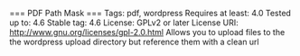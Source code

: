 === PDF Path Mask ===
Tags: pdf, wordpress
Requires at least: 4.0
Tested up to: 4.6
Stable tag: 4.6
License: GPLv2 or later
License URI: http://www.gnu.org/licenses/gpl-2.0.html
Allows you to upload files to the the wordpress upload directory but reference them with a clean url
